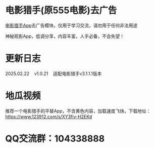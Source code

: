 # 电影猎手(原555电影)去广告

[电影猎手App](https://kgg.rongmanit.com/dyls/DYLS-3.1.1.1.apk)去广告模块，仅用于学习交流，请勿用于任何非法用途

神秘观影App，低调分享，内容丰富，人手必备，不会失望！

# 更新日志

2025.02.22&nbsp;&nbsp;&nbsp;&nbsp;v1.0.21&nbsp;&nbsp;&nbsp;&nbsp;适配电影猎手v3.1.1.1版本

# 地瓜视频

推荐一个电影猎手的平替App，不含黄色内容，加载速度飞快，下载地址：https://www.123912.com/s/XY3fjv-H2EKd

# QQ交流群：104338888
